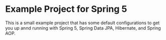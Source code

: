# Example Project for Spring 5

This is a small example project that has some default configurations to get you up annd running with Spring 5, Spring Data JPA, Hibernate, and Spring AOP.
